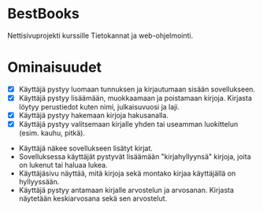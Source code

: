 # BestBooks
Nettisivuprojekti kurssille Tietokannat ja web-ohjelmointi.
# Ominaisuudet

- [x] Käyttäjä pystyy luomaan tunnuksen ja kirjautumaan sisään sovellukseen.
- [x] Käyttäjä pystyy lisäämään, muokkaamaan ja poistamaan kirjoja. Kirjasta löytyy perustiedot kuten nimi, julkaisuvuosi ja laji.
- [x] Käyttäjä pystyy hakemaan kirjoja hakusanalla.
- [x] Käyttäjä pystyy valitsemaan kirjalle yhden tai useamman luokittelun (esim. kauhu, pitkä).
- Käyttäjä näkee sovellukseen lisätyt kirjat.
- Sovelluksessa käyttäjät pystyvät lisäämään "kirjahyllyynsä" kirjoja, joita on lukenut tai haluaa lukea.
- Käyttäjäsivu näyttää, mitä kirjoja sekä montako kirjaa käyttäjällä on hyllyyssään.
- Käyttäjä pystyy antamaan kirjalle arvostelun ja arvosanan. Kirjasta näytetään keskiarvosana sekä sen arvostelut.

